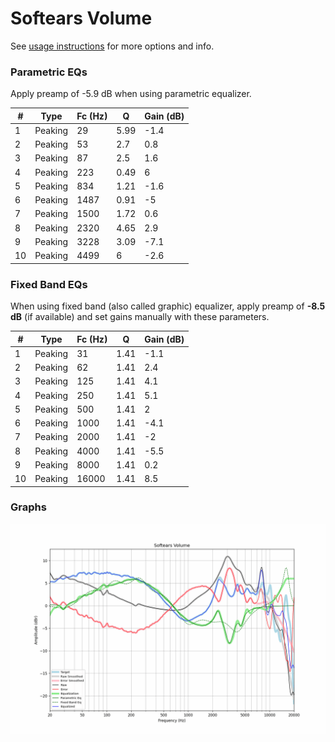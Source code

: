 # Softears Volume
See [usage instructions](https://github.com/jaakkopasanen/AutoEq#usage) for more options and info.

### Parametric EQs
Apply preamp of -5.9 dB when using parametric equalizer.

|   # | Type    |   Fc (Hz) |    Q |   Gain (dB) |
|-----|---------|-----------|------|-------------|
|   1 | Peaking |        29 | 5.99 |        -1.4 |
|   2 | Peaking |        53 | 2.7  |         0.8 |
|   3 | Peaking |        87 | 2.5  |         1.6 |
|   4 | Peaking |       223 | 0.49 |         6   |
|   5 | Peaking |       834 | 1.21 |        -1.6 |
|   6 | Peaking |      1487 | 0.91 |        -5   |
|   7 | Peaking |      1500 | 1.72 |         0.6 |
|   8 | Peaking |      2320 | 4.65 |         2.9 |
|   9 | Peaking |      3228 | 3.09 |        -7.1 |
|  10 | Peaking |      4499 | 6    |        -2.6 |

### Fixed Band EQs
When using fixed band (also called graphic) equalizer, apply preamp of **-8.5 dB** (if available) and set gains manually with these parameters.

|   # | Type    |   Fc (Hz) |    Q |   Gain (dB) |
|-----|---------|-----------|------|-------------|
|   1 | Peaking |        31 | 1.41 |        -1.1 |
|   2 | Peaking |        62 | 1.41 |         2.4 |
|   3 | Peaking |       125 | 1.41 |         4.1 |
|   4 | Peaking |       250 | 1.41 |         5.1 |
|   5 | Peaking |       500 | 1.41 |         2   |
|   6 | Peaking |      1000 | 1.41 |        -4.1 |
|   7 | Peaking |      2000 | 1.41 |        -2   |
|   8 | Peaking |      4000 | 1.41 |        -5.5 |
|   9 | Peaking |      8000 | 1.41 |         0.2 |
|  10 | Peaking |     16000 | 1.41 |         8.5 |

### Graphs
![](./Softears%20Volume.png)
